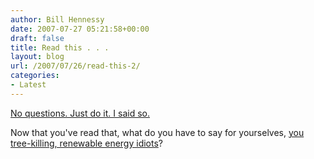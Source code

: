 ```yaml
---
author: Bill Hennessy
date: 2007-07-27 05:21:58+00:00
draft: false
title: Read this . . .
layout: blog
url: /2007/07/26/read-this-2/
categories:
- Latest
---
```


[No questions. Just do it. I said so.](https://www.sondrak.com/index.php/weblog/got_coal/)

Now that you've read that, what do you have to say for yourselves, [you tree-killing, renewable energy idiots](https://www.truthandprogress.com/frontPage.do)?



